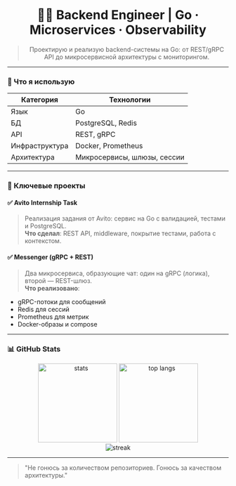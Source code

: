 <div align="center">

# 👨‍💻 Backend Engineer | Go · Microservices · Observability

> Проектирую и реализую backend-системы на Go: от REST/gRPC API до микросервисной архитектуры с мониторингом.

</div>

---

### 🔧 Что я использую

<div align="center">

| Категория     | Технологии |
|---------------|-----------|
| Язык          | Go        |
| БД            | PostgreSQL, Redis |
| API           | REST, gRPC |
| Инфраструктура| Docker, Prometheus |
| Архитектура   | Микросервисы, шлюзы, сессии |

</div>

---

### 🚀 Ключевые проекты

#### ✅ **Avito Internship Task**
> Реализация задания от Avito: сервис на Go с валидацией, тестами и PostgreSQL.  
**Что сделал**: REST API, middleware, покрытие тестами, работа с контекстом.

#### ✅ **Messenger (gRPC + REST)**
> Два микросервиса, образующие чат: один на gRPC (логика), второй — REST-шлюз.  
**Что реализовано**: 
- gRPC-потоки для сообщений
- Redis для сессий
- Prometheus для метрик
- Docker-образы и compose

---

### 📊 GitHub Stats

<div align="center">
  <img src="https://github-readme-stats.vercel.app/api?username=твой-юзер&show_icons=true&theme=onedark&hide_border=true" height="180" alt="stats"/>
  <img src="https://github-readme-stats.vercel.app/api/top-langs/?username=твой-юзер&theme=onedark&hide_border=true&langs_count=6" height="180" alt="top langs"/>
</div>

<div align="center">
  <img src="https://github-readme-streak-stats.herokuapp.com/?user=твой-юзер&theme=onedark&hide_border=true" alt="streak"/>
</div>

---

> "Не гонюсь за количеством репозиториев. Гонюсь за качеством архитектуры."

